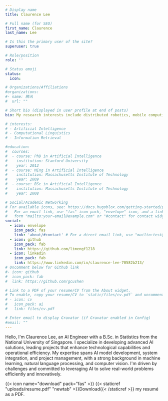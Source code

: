 ```yaml
---
# Display name
title: Claurence Lee

# Full name (for SEO)
first_name: Claurence
last_name: Lee

# Is this the primary user of the site?
superuser: true

# Role/position
role: ''

# Status emoji
status:
  icon: 

# Organizations/Affiliations
#organizations:
#- name: 腾讯
#  url: ""

# Short bio (displayed in user profile at end of posts)
bio: My research interests include distributed robotics, mobile computing and programmable matter.

# interests:
# - Artificial Intelligence
# - Computational Linguistics
# - Information Retrieval

#education:
#  courses:
#  - course: PhD in Artificial Intelligence
#    institution: Stanford University
#    year: 2012
#  - course: MEng in Artificial Intelligence
#    institution: Massachusetts Institute of Technology
#    year: 2009
#  - course: BSc in Artificial Intelligence
#    institution: Massachusetts Institute of Technology
#    year: 2008

# Social/Academic Networking
# For available icons, see: https://docs.hugoblox.com/getting-started/page-builder/#icons
#   For an email link, use "fas" icon pack, "envelope" icon, and a link in the
#   form "mailto:your-email@example.com" or "#contact" for contact widget.
social:
  - icon: envelope
    icon_pack: fas
    link: 'about/#contact' # For a direct email link, use "mailto:test@example.org".
  - icon: github
    icon_pack: fab
    link: https://github.com/limengf1218
  - icon: linkedin
    icon_pack: fab
    link: https://www.linkedin.com/in/claurence-lee-70582b213/
# Uncomment below for Github link
#- icon: github
#  icon_pack: fab
#  link: https://github.com/gcushen

# Link to a PDF of your resume/CV from the About widget.
# To enable, copy your resume/CV to `static/files/cv.pdf` and uncomment the lines below.
# - icon: cv
#   icon_pack: ai
#   link: files/cv.pdf

# Enter email to display Gravatar (if Gravatar enabled in Config)
#email: ""
---
```


Hello, I'm Claurence Lee, an AI Engineer with a B.Sc. in Statistics from the National University of Singapore. I specialize in developing advanced AI solutions, leading projects that enhance technological capabilities and operational efficiency. My expertise spans AI model development, system integration, and project management, with a strong background in machine learning, natural language processing, and computer vision. I'm driven by challenges and committed to leveraging AI to solve real-world problems efficiently and innovatively.

{{< icon name="download" pack="fas" >}} {{< staticref "uploads/resume.pdf" "newtab" >}}Download{{< /staticref >}} my resumé as a PDF.
